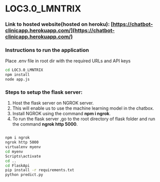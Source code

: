 # LOC3.0_LMNTRIX

### Link to hosted website(hosted on heroku):  [https://chatbot-clinicapp.herokuapp.com/](https://chatbot-clinicapp.herokuapp.com/)

### Instructions to run the application

Place .env file in root dir with the required URLs and API keys

```bash
cd LOC3.0_LMNTRIX
npm install
node app.js
```

### Steps to setup the flask server:
1) Host the flask server on NGROK server.
2) This will enable us to use the machine learning model in the chatbox.
3) Install NGROK using the command  **npm i ngrok**.
4) To run the flask server ,go to the root directory of flask folder and run the command **ngrok http 5000**.
 
```bash

npm i ngrok
ngrok http 5000
virtualenv myenv
cd myenv
Scripts\activate
cd ..
cd FlaskApi
pip install -r requirements.txt
python predict.py
```
